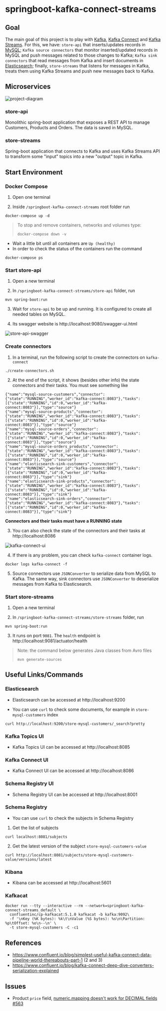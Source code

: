 # springboot-kafka-connect-streams

## Goal

The main goal of this project is to play with [Kafka](https://kafka.apache.org),
[Kafka Connect](https://docs.confluent.io/current/connect/index.html) and
[Kafka Streams](https://docs.confluent.io/current/streams/index.html). For this, we have: `store-api` that
inserts/updates records in [MySQL](https://www.mysql.com); `Kafka source connectors` that monitor
inserted/updated records in MySQL and push messages related to those changes to Kafka; `Kafka sink connectors` that
read messages from Kafka and insert documents in [Elasticsearch](https://www.elastic.co); finally, `store-streams` that
listens for messages in Kafka, treats them using Kafka Streams and push new messages back to Kafka.

## Microservices

![project-diagram](images/project-diagram.png)

### store-api

Monolithic spring-boot application that exposes a REST API to manage Customers, Products and Orders. The data is saved
in MySQL. 

### store-streams

Spring-boot application that connects to Kafka and uses Kafka Streams API to transform some "input" topics into a new
"output" topic in Kafka.

## Start Environment

### Docker Compose

1. Open one terminal

2. Inside `/springboot-kafka-connect-streams` root folder run
```
docker-compose up -d
```
> To stop and remove containers, networks and volumes type:
> ```
> docker-compose down -v
> ```

- Wait a little bit until all containers are `Up (healthy)`
- In order to check the status of the containers run the command
```
docker-compose ps
```

### Start store-api

1. Open a new terminal

2. In `/springboot-kafka-connect-streams/store-api` folder, run
```
mvn spring-boot:run
```

3. Wait for `store-api` to be up and running. It is configured to create all needed tables on MySQL.

4. Its swagger website is http://localhost:9080/swagger-ui.html

![store-api-swagger](images/store-api-swagger.png)

### Create connectors

1. In a terminal, run the following script to create the connectors on `kafka-connect`
```
./create-connectors.sh
```  

2. At the end of the script, it shows (besides other info) the state connectors and their tasks. You must see something like
```
{"name":"mysql-source-customers","connector":{"state":"RUNNING","worker_id":"kafka-connect:8083"},"tasks":[{"state":"RUNNING","id":0,"worker_id":"kafka-connect:8083"}],"type":"source"}
{"name":"mysql-source-products","connector":{"state":"RUNNING","worker_id":"kafka-connect:8083"},"tasks":[{"state":"RUNNING","id":0,"worker_id":"kafka-connect:8083"}],"type":"source"}
{"name":"mysql-source-orders","connector":{"state":"RUNNING","worker_id":"kafka-connect:8083"},"tasks":[{"state":"RUNNING","id":0,"worker_id":"kafka-connect:8083"}],"type":"source"}
{"name":"mysql-source-orders_products","connector":{"state":"RUNNING","worker_id":"kafka-connect:8083"},"tasks":[{"state":"RUNNING","id":0,"worker_id":"kafka-connect:8083"}],"type":"source"}
{"name":"elasticsearch-sink-customers","connector":{"state":"RUNNING","worker_id":"kafka-connect:8083"},"tasks":[{"state":"RUNNING","id":0,"worker_id":"kafka-connect:8083"}],"type":"sink"}
{"name":"elasticsearch-sink-products","connector":{"state":"RUNNING","worker_id":"kafka-connect:8083"},"tasks":[{"state":"RUNNING","id":0,"worker_id":"kafka-connect:8083"}],"type":"sink"}
{"name":"elasticsearch-sink-orders","connector":{"state":"RUNNING","worker_id":"kafka-connect:8083"},"tasks":[{"state":"RUNNING","id":0,"worker_id":"kafka-connect:8083"}],"type":"sink"}
```
**Connectors and their tasks must have a RUNNING state**

3. You can also check the state of the connectors and their tasks at http://localhost:8086

![kafka-connect-ui](images/kafka-connect-ui.png)

4. If there is any problem, you can check `kafka-connect` container logs.
```
docker logs kafka-connect -f
```

5. Source connectors use `JSONConverter` to serialize data from MySQL to Kafka. The same way, sink connectors use
`JSONConverter` to deserialize messages from Kafka to Elasticsearch.

### Start store-streams

1. Open a new terminal

2. In `/springboot-kafka-connect-streams/store-streams` folder, run
```
mvn spring-boot:run
```

3. It runs on port `9081`. The `health` endpoint is http://localhost:9081/actuator/health

> Note: the command below generates Java classes from Avro files
> ```
> mvn generate-sources
> ```

## Useful Links/Commands

### Elasticsearch

- Elasticsearch can be accessed at http://localhost:9200

- You can use `curl` to check some documents, for example in `store-mysql-customers` index
```
curl http://localhost:9200/store-mysql-customers/_search?pretty
```

### Kafka Topics UI

- Kafka Topics UI can be accessed at http://localhost:8085

### Kafka Connect UI

- Kafka Connect UI can be accessed at http://localhost:8086

### Schema Registry UI

- Schema Registry UI can be accessed at http://localhost:8001

### Schema Registry

- You can use `curl` to check the subjects in Schema Registry

1. Get the list of subjects
```
curl localhost:8081/subjects
```
2. Get the latest version of the subject `store-mysql-customers-value`
```
curl http://localhost:8081/subjects/store-mysql-customers-value/versions/latest
```

### Kibana

- Kibana can be accessed at http://localhost:5601

### Kafkacat

```
docker run --tty --interactive --rm --network=springboot-kafka-connect-streams_default \
  confluentinc/cp-kafkacat:5.1.0 kafkacat -b kafka:9092\
  -f '\nKey (%K bytes): %k\t\nValue (%S bytes): %s\n\Partition: %p\tOffset: %o\n--\n' \
  -t store-mysql-customers -C -c1
```

## References

- https://www.confluent.io/blog/simplest-useful-kafka-connect-data-pipeline-world-thereabouts-part-1 (2 and 3)
- https://www.confluent.io/blog/kafka-connect-deep-dive-converters-serialization-explained

## Issues

- Product `price` field, [numeric.mapping doesn't work for DECIMAL fields #563](https://github.com/confluentinc/kafka-connect-jdbc/issues/563)